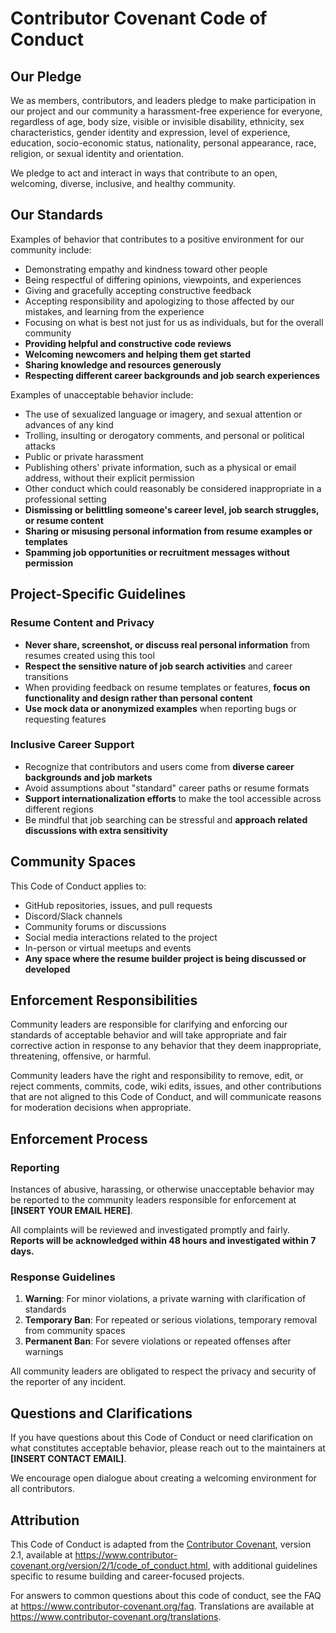 # Contributor Covenant Code of Conduct

## Our Pledge

We as members, contributors, and leaders pledge to make participation in our project and our community a harassment-free experience for everyone, regardless of age, body size, visible or invisible disability, ethnicity, sex characteristics, gender identity and expression, level of experience, education, socio-economic status, nationality, personal appearance, race, religion, or sexual identity and orientation.

We pledge to act and interact in ways that contribute to an open, welcoming, diverse, inclusive, and healthy community.

## Our Standards

Examples of behavior that contributes to a positive environment for our community include:
- Demonstrating empathy and kindness toward other people
- Being respectful of differing opinions, viewpoints, and experiences
- Giving and gracefully accepting constructive feedback
- Accepting responsibility and apologizing to those affected by our mistakes, and learning from the experience
- Focusing on what is best not just for us as individuals, but for the overall community
- **Providing helpful and constructive code reviews**
- **Welcoming newcomers and helping them get started**
- **Sharing knowledge and resources generously**
- **Respecting different career backgrounds and job search experiences**

Examples of unacceptable behavior include:
- The use of sexualized language or imagery, and sexual attention or advances of any kind
- Trolling, insulting or derogatory comments, and personal or political attacks
- Public or private harassment
- Publishing others' private information, such as a physical or email address, without their explicit permission
- Other conduct which could reasonably be considered inappropriate in a professional setting
- **Dismissing or belittling someone's career level, job search struggles, or resume content**
- **Sharing or misusing personal information from resume examples or templates**
- **Spamming job opportunities or recruitment messages without permission**

## Project-Specific Guidelines

### Resume Content and Privacy
- **Never share, screenshot, or discuss real personal information** from resumes created using this tool
- **Respect the sensitive nature of job search activities** and career transitions
- When providing feedback on resume templates or features, **focus on functionality and design rather than personal content**
- **Use mock data or anonymized examples** when reporting bugs or requesting features

### Inclusive Career Support
- Recognize that contributors and users come from **diverse career backgrounds and job markets**
- Avoid assumptions about "standard" career paths or resume formats
- **Support internationalization efforts** to make the tool accessible across different regions
- Be mindful that job searching can be stressful and **approach related discussions with extra sensitivity**

## Community Spaces

This Code of Conduct applies to:
- GitHub repositories, issues, and pull requests
- Discord/Slack channels
- Community forums or discussions
- Social media interactions related to the project
- In-person or virtual meetups and events
- **Any space where the resume builder project is being discussed or developed**

## Enforcement Responsibilities

Community leaders are responsible for clarifying and enforcing our standards of acceptable behavior and will take appropriate and fair corrective action in response to any behavior that they deem inappropriate, threatening, offensive, or harmful.

Community leaders have the right and responsibility to remove, edit, or reject comments, commits, code, wiki edits, issues, and other contributions that are not aligned to this Code of Conduct, and will communicate reasons for moderation decisions when appropriate.

## Enforcement Process

### Reporting
Instances of abusive, harassing, or otherwise unacceptable behavior may be reported to the community leaders responsible for enforcement at **[INSERT YOUR EMAIL HERE]**.

All complaints will be reviewed and investigated promptly and fairly. **Reports will be acknowledged within 48 hours and investigated within 7 days.**

### Response Guidelines
1. **Warning**: For minor violations, a private warning with clarification of standards
2. **Temporary Ban**: For repeated or serious violations, temporary removal from community spaces
3. **Permanent Ban**: For severe violations or repeated offenses after warnings

All community leaders are obligated to respect the privacy and security of the reporter of any incident.

## Questions and Clarifications

If you have questions about this Code of Conduct or need clarification on what constitutes acceptable behavior, please reach out to the maintainers at **[INSERT CONTACT EMAIL]**.

We encourage open dialogue about creating a welcoming environment for all contributors.

## Attribution

This Code of Conduct is adapted from the [Contributor Covenant][homepage], version 2.1, available at https://www.contributor-covenant.org/version/2/1/code_of_conduct.html, with additional guidelines specific to resume building and career-focused projects.

For answers to common questions about this code of conduct, see the FAQ at https://www.contributor-covenant.org/faq. Translations are available at https://www.contributor-covenant.org/translations.

[homepage]: https://www.contributor-covenant.org
